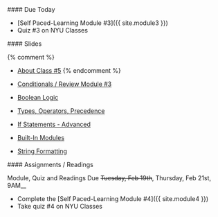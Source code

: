 <article class="due" markdown="block">
####  Due Today

* [Self Paced-Learning Module #3]({{ site.module3 }})
* Quiz #3 on NYU Classes

</article>

<article class="slides" markdown="block">
####  Slides

{% comment %}
* [About Class #5](classes/05/meta.html)
{% endcomment %}

* [Conditionals / Review Module #3](classes/05/review-conditionals.html)
* [Boolean Logic](classes/05/boolean-logic.html)
* [Types, Operators, Precedence](classes/05/types-operators-precedence.html)
* [If Statements - Advanced](classes/05/if-statements-advanced.html)
* [Built-In Modules](classes/05/modules.html)
* [String Formatting](classes/05/string-formatting.html)

</article>

<article class="assignments" markdown="block">
####  Assignments / Readings		

Module, Quiz and Readings Due <strike>Tuesday, Feb 19th</strike>, Thursday, Feb 21st, 9AM__

* Complete the [Self Paced-Learning Module #4]({{ site.module4 }})
* Take quiz #4 on NYU Classes

<!--
Readings

* Read {{ site.bookq }} - Chapter 1

Assignments 

1. [questions.py](homework/hw01/questions.py) - 9 points
-->
</article>
<!--
<a name="class5"></a>

### Slides

### Handouts
[User Input, Type Conversion, Functions, If Statements](resources/handouts/class05/input-types-if.pdf) 

### Readings
* {{ site.bookq }} - Chapter 4 (Decision Structures and Boolean Logic)
* [{{ site.bookt }} - Chapter 5](http://openbookproject.net/thinkcs/python/english3e/conditionals.html) (but skip 5.9 and 5.12)

###  Vocabulary
See [the glossary](http://openbookproject.net/thinkcs/python/english3e/conditionals.html#glossary) in {{site.bookt}}, Chapter 5.
-->
